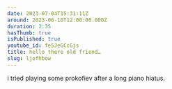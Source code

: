 ```yaml
---
date: 2023-07-04T15:31:11Z
around: 2023-06-10T12:00:00.000Z
duration: 2:35
hasThumb: true
isPublished: true
youtube_id: fe5JeGCcGjs
title: hello there old friend…
slug: ljofhbow
---
```

i tried playing some prokofiev after a long piano hiatus.
